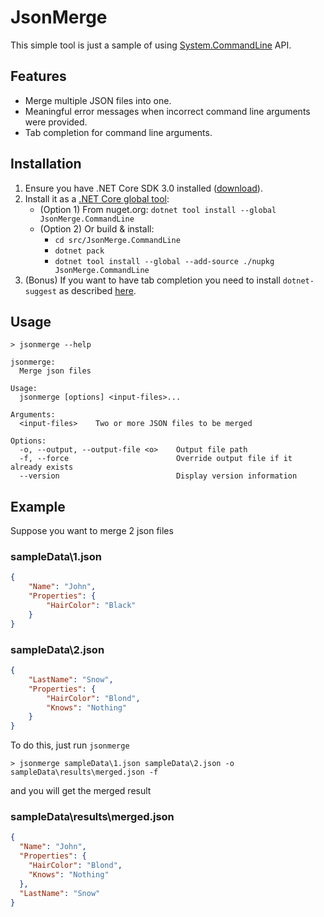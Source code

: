 # JsonMerge

This simple tool is just a sample of using [System.CommandLine](https://github.com/dotnet/command-line-api/) API.

## Features

- Merge multiple JSON files into one.
- Meaningful error messages when incorrect command line arguments were provided.
- Tab completion for command line arguments.

## Installation

1. Ensure you have .NET Core SDK 3.0 installed ([download](https://dotnet.microsoft.com/download/dotnet-core/3.0)).
1. Install it as a [.NET Core global tool](https://docs.microsoft.com/en-us/dotnet/core/tools/global-tools):
    - (Option 1) From nuget.org: `dotnet tool install --global JsonMerge.CommandLine`
    - (Option 2) Or build & install: 
      - `cd src/JsonMerge.CommandLine`
      - `dotnet pack`
      - `dotnet tool install --global --add-source ./nupkg JsonMerge.CommandLine`
1. (Bonus) If you want to have tab completion you need to install `dotnet-suggest` as described [here](https://github.com/dotnet/command-line-api/wiki/dotnet-suggest).

## Usage

```console
> jsonmerge --help

jsonmerge:
  Merge json files

Usage:
  jsonmerge [options] <input-files>...

Arguments:
  <input-files>    Two or more JSON files to be merged

Options:
  -o, --output, --output-file <o>    Output file path
  -f, --force                        Override output file if it already exists
  --version                          Display version information
```

## Example

Suppose you want to merge 2 json files

### sampleData\1.json

```json
{
    "Name": "John",
    "Properties": {
        "HairColor": "Black"
    }
}
```
### sampleData\2.json

```json
{
    "LastName": "Snow",
    "Properties": {
        "HairColor": "Blond",
        "Knows": "Nothing"
    }
}
```
To do this, just run `jsonmerge`

```console
> jsonmerge sampleData\1.json sampleData\2.json -o sampleData\results\merged.json -f
```
and you will get the merged result
### sampleData\results\merged.json

```json
{
  "Name": "John",
  "Properties": {
    "HairColor": "Blond",
    "Knows": "Nothing"
  },
  "LastName": "Snow"
}
```